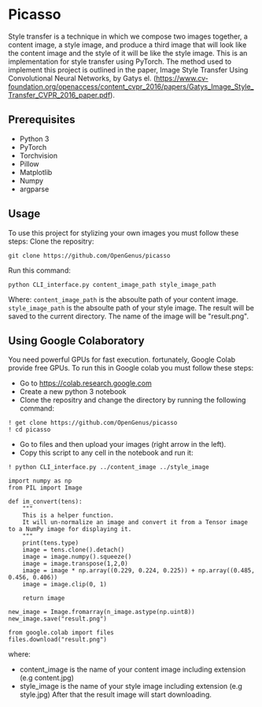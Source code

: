 # Picasso
Style transfer is a technique in which we compose two images together, a content image, a style image, and produce a third image that will look like the content image and the style of it will be like the style image. This is an implementation for style transfer using PyTorch. The method used to implement this project is outlined in the paper, Image Style Transfer Using Convolutional Neural Networks, by Gatys el. (https://www.cv-foundation.org/openaccess/content_cvpr_2016/papers/Gatys_Image_Style_Transfer_CVPR_2016_paper.pdf).

## Prerequisites
* Python 3 
* PyTorch
* Torchvision
* Pillow 
* Matplotlib
* Numpy 
* argparse

## Usage 
To use this project for stylizing your own images you must follow these steps: 
Clone the repositry: 
```
git clone https://github.com/OpenGenus/picasso
```
Run this command: 
```
python CLI_interface.py content_image_path style_image_path
```
Where: 
`content_image_path` is the absoulte path of your content image. 
`style_image_path` is the absoulte path of your style image. 
The result will be saved to the current directory. The name of the image will be "result.png".  

## Using Google Colaboratory
You need powerful GPUs for fast execution. fortunately, Google Colab provide free GPUs. To run this in Google colab you must follow these steps: 
* Go to https://colab.research.google.com
* Create a new python 3 notebook 
* Clone the repositry and change the directory by running the following command: 
```
! get clone https://github.com/OpenGenus/picasso
! cd picasso
```
* Go to files and then upload your images (right arrow in the left). 
* Copy this script to any cell in the notebook and run it: 
```
! python CLI_interface.py ../content_image ../style_image

import numpy as np 
from PIL import Image 

def im_convert(tens):
    """ 
    This is a helper function.
    It will un-normalize an image and convert it from a Tensor image to a NumPy image for displaying it.
    """
    print(tens.type)
    image = tens.clone().detach()
    image = image.numpy().squeeze()
    image = image.transpose(1,2,0)
    image = image * np.array((0.229, 0.224, 0.225)) + np.array((0.485, 0.456, 0.406))
    image = image.clip(0, 1)

    return image
    
new_image = Image.fromarray(n_image.astype(np.uint8))
new_image.save("result.png")

from google.colab import files
files.download("result.png")
```
where: 
* content_image is the name of your content image including extension (e.g content.jpg)
* style_image is the name of your style image including extension (e.g style.jpg) 
After that the result image will start downloading.
